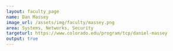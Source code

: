 ```yaml
---
layout: faculty_page
name: Dan Massey
image_url: /assets/img/faculty/massey.png
area: Systems, Networks, Security
targeturl: https://www.colorado.edu/program/tcp/daniel-massey
output: true
---
```


